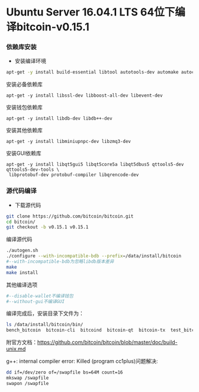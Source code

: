# Ubuntu Server 16.04.1 LTS 64位下编译bitcoin-v0.15.1

### 依赖库安装

* 安装编译环境

```bash
apt-get -y install build-essential libtool autotools-dev automake autoconf pkg-config bsdmainutils python3
```

安装必备依赖库

```
apt-get -y install libssl-dev libboost-all-dev libevent-dev
```

安装钱包依赖库

```
apt-get -y install libdb-dev libdb++-dev
```

安装其他依赖库

```
apt-get -y install libminiupnpc-dev libzmq3-dev
```

安装GUI依赖库

```
apt-get -y install libqt5gui5 libqt5core5a libqt5dbus5 qttools5-dev qttools5-dev-tools \
 libprotobuf-dev protobuf-compiler libqrencode-dev
```

### 源代码编译

* 下载源代码

```bash
git clone https://github.com/bitcoin/bitcoin.git
cd bitcoin/
git checkout -b v0.15.1 v0.15.1
```

编译源代码

```bash
./autogen.sh
./configure --with-incompatible-bdb --prefix=/data/install/bitcoin
#--with-incompatible-bdb为忽略libdb版本差异
make
make install
```

其他编译选项

```bash
#--disable-wallet不编译钱包
#--without-gui不编译GUI
```

编译完成后，安装目录下文件为：
```bash
ls /data/install/bitcoin/bin/
bench_bitcoin  bitcoin-cli  bitcoind  bitcoin-qt  bitcoin-tx  test_bitcoin  test_bitcoin-qt
```

附官方文档：https://github.com/bitcoin/bitcoin/blob/master/doc/build-unix.md

g++: internal compiler error: Killed (program cc1plus)问题解决:

```bash
dd if=/dev/zero of=/swapfile bs=64M count=16
mkswap /swapfile
swapon /swapfile
```

